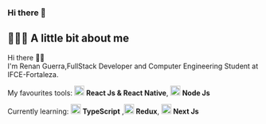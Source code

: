 ### Hi there 👋
## 👨🏻‍💻 A little bit about me

Hi there 👋🏻  
I'm Renan Guerra,FullStack Developer and Computer Engineering Student at IFCE-Fortaleza.

My favourites tools: <img src="https://i.ibb.co/4RHMmLQ/react.png" width="20"/> <b>React Js & React Native</b>, <img src="https://i.ibb.co/vVxmyN2/node.png" width="20"/> <b>Node Js</b>


Currently learning: <img src="https://i.ibb.co/PZ2XZgr/ts.png" width="20"/> <b>TypeScript</b> ,<img src="https://user-images.githubusercontent.com/53278938/125270031-a9d7ab00-e2df-11eb-832e-8f6be7740ebe.png" width="20"/> <b>Redux</b>, <img src="https://camo.githubusercontent.com/d5bd7ee34ab0250c1613c61add0f937fb4917cde97e77cb0e86c634fec22b4e9/68747470733a2f2f6b617573747562682e6465762f696d672f6e6578746a732e36333338653362312e706e67" width="20"/> <b>Next Js</b>
